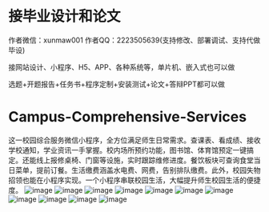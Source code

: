 # 接毕业设计和论文
作者微信：xunmaw001  作者QQ：2223505639(支持修改、部署调试、支持代做毕设)

接网站设计、小程序、H5、APP、各种系统等，单片机、嵌入式也可以做

选题+开题报告+任务书+程序定制+安装测试+论文+答辩PPT都可以做
# Campus-Comprehensive-Services
这一校园综合服务微信小程序，全方位满足师生日常需求。查课表、看成绩、接收学校通知，学业资讯一手掌握。校内场所预约功能，图书馆、体育馆预定一键搞定。还能线上报修桌椅、门窗等设施，实时跟踪维修进度。餐饮板块可查询食堂当日菜单，提前订餐。生活缴费涵盖水电费、网费，告别排队缴费。此外，校园失物招领也能在小程序实现。一个小程序串联校园生活，大幅提升师生校园生活的便捷度。 
![image](https://github.com/user-attachments/assets/b53bf653-3912-494c-ac20-9afc5ae5f335)
![image](https://github.com/user-attachments/assets/fb3c4805-0fa9-4384-a76c-a18afebc6074)
![image](https://github.com/user-attachments/assets/f015032d-202a-489d-8375-2d7f43b70603)
![image](https://github.com/user-attachments/assets/0b9127b5-b717-4459-aee5-29e0ba36769c)
![image](https://github.com/user-attachments/assets/98a82406-95e6-4e8d-a893-c3ee7764926e)
![image](https://github.com/user-attachments/assets/5a1849f4-e29c-4ded-9c2a-ebb7cbb581f7)
![image](https://github.com/user-attachments/assets/dcadc8bb-6fbf-48a0-81ce-068576085352)
![image](https://github.com/user-attachments/assets/0f13cd02-75df-4f08-9908-384b20a768d3)
![image](https://github.com/user-attachments/assets/0d43ed92-c58e-4aa2-9c8e-275dcdb4cc12)
![image](https://github.com/user-attachments/assets/982f5bc1-857a-43f2-b27c-c4bad6e803cf)
![image](https://github.com/user-attachments/assets/36885c5f-1dfc-48e2-b87b-e94fd11aaa3e)
